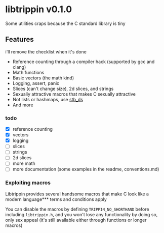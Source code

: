 # libtrippin v0.1.0

Some utilities craps because the C standard library is tiny

## Features

i'll remove the checklist when it's done

- Reference counting through a compiler hack (supported by gcc and clang)
- Math functions
- Basic vectors (the math kind)
- Logging, assert, panic
- Slices (can't change size), 2d slices, and strings
- Sexually attractive macros that makes C sexually attractive
- Not lists or hashmaps, use [stb_ds](https://github.com/nothings/stb/blob/master/stb_ds.h)
- And more

### todo

- [x] reference counting
- [x] vectors
- [x] logging
- [ ] slices
- [ ] strings
- [ ] 2d slices
- [ ] more math
- [ ] more documentation (some examples in the readme, conventions.md)

### Exploiting macros

Libtrippin provides several handsome macros that make C look like a modern language\*\*\* terms and conditions
apply

You can disable the macros by defining `TRIPPIN_NO_SHORTHAND` before including `libtrippin.h`, and you
won't lose any functionality by doing so, only sex appeal (it's still available either through functions or longer macros)